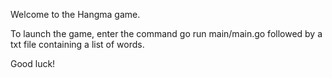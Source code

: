 Welcome to the Hangma game.

To launch the game, enter the command go run main/main.go followed by a txt file containing a list of words. 

Good luck! 